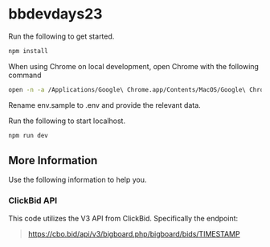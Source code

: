 # bbdevdays23

Run the following to get started.

```sh
npm install
```

When using Chrome on local development, open Chrome with the following command

```sh
open -n -a /Applications/Google\ Chrome.app/Contents/MacOS/Google\ Chrome --args --user-data-dir="/tmp/chrome_dev_test" --disable-web-security
```

Rename env.sample to .env and provide the relevant data.

Run the following to start localhost.

```sh
npm run dev
```

## More Information

Use the following information to help you.

### ClickBid API

This code utilizes the V3 API from ClickBid. Specifically the endpoint:

> https://cbo.bid/api/v3/bigboard.php/bigboard/bids/TIMESTAMP
